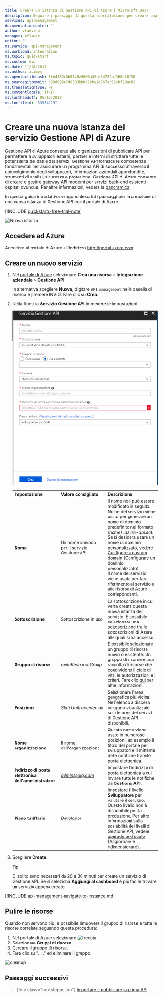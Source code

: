 ```yaml
---
title: Creare un'istanza di Gestione API di Azure | Microsoft Docs
description: Seguire i passaggi di questa esercitazione per creare una nuova istanza di Gestione API di Azure.
services: api-management
documentationcenter: ''
author: vladvino
manager: cflower
editor: ''
ms.service: api-management
ms.workload: integration
ms.topic: quickstart
ms.custom: mvc
ms.date: 11/28/2017
ms.author: apimpm
ms.openlocfilehash: 7fb4182c0b5149a9006a30ad34782ad968e16758
ms.sourcegitcommit: d98d99567d0383bb8d7cbe2d767ec15ebf2daeb2
ms.translationtype: HT
ms.contentlocale: it-IT
ms.lasthandoff: 05/10/2018
ms.locfileid: "33934929"
---
```

# <a name="create-a-new-azure-api-management-service-instance"></a>Creare una nuova istanza del servizio Gestione API di Azure

Gestione API di Azure consente alle organizzazioni di pubblicare API per permettere a sviluppatori esterni, partner e interni di sfruttare tutte le potenzialità dei dati e dei servizi. Gestione API fornisce le competenze fondamentali per assicurare un programma API di successo attraverso il coinvolgimento degli sviluppatori, informazioni aziendali approfondite, strumenti di analisi, sicurezza e protezione. Gestione API di Azure consente di creare e gestire gateway API moderni per servizi back-end esistenti ospitati ovunque. Per altre informazioni, vedere la [panoramica](api-management-key-concepts.md).

In questa guida introduttiva vengono descritti i passaggi per la creazione di una nuova istanza di Gestione API con il portale di Azure.

[!INCLUDE [quickstarts-free-trial-note](../../includes/quickstarts-free-trial-note.md)]

![Nuova istanza](./media/get-started-create-service-instance/get-started-create-service-instance-created.png)

## <a name="log-in-to-azure"></a>Accedere ad Azure

Accedere al portale di Azure all'indirizzo http://portal.azure.com.

## <a name="create-a-new-service"></a>Creare un nuovo servizio

1. Nel [portale di Azure](https://portal.azure.com/) selezionare **Crea una risorsa** > **Integrazione aziendale** > **Gestione API**.

    In alternativa scegliere **Nuova**, digitare `API management` nella casella di ricerca e premere INVIO. Fare clic su **Crea**.

2. Nella finestra **Servizio Gestione API** immettere le impostazioni.

    ![Nuova istanza](./media/get-started-create-service-instance/get-started-create-service-instance-create-new.png)

    | Impostazione      | Valore consigliato  | Descrizione              |
    | ------------ |  ------- | ---------------------------------|
    |**Nome**|Un nome univoco per il servizio Gestione API| Il nome non può essere modificato in seguito. Nome del servizio viene usato per generare un nome di dominio predefinito nel formato *{nome} .azure-api.net.* Se si desidera usare un nome di dominio personalizzato, vedere [Configure a custom domain](configure-custom-domain.md) (Configurare un dominio personalizzato). <br/> Il nome del servizio viene usato per fare riferimento al servizio e alla risorsa di Azure corrispondenti.|
    |**Sottoscrizione**|Sottoscrizione in uso | La sottoscrizione in cui verrà creata questa nuova istanza del servizio. È possibile selezionare una sottoscrizione tra le sottoscrizioni di Azure alle quali si ha accesso.|
    |**Gruppo di risorse**|*apimResourceGroup*|È possibile selezionare un gruppo di risorse nuovo o esistente. Un gruppo di risorse è una raccolta di risorse che condividono il ciclo di vita, le autorizzazioni e i criteri. Fare clic [qui](../azure-resource-manager/resource-group-overview.md#resource-groups) per altre informazioni.|
    |**Posizione**|*Stati Uniti occidentali*|Selezionare l'area geografica più vicina. Nell'elenco a discesa vengono visualizzate solo le aree dei servizi di Gestione API disponibili. |
    |**Nome organizzazione**|Il nome dell'organizzazione|Questo nome viene usato in numerose posizioni, ad esempio il titolo del portale per sviluppatori e il mittente delle notifiche tramite posta elettronica.|
    |**Indirizzo di posta elettronica dell'amministratore**|*admin@org.com*|Impostare l'indirizzo di posta elettronica a cui inviare tutte le notifiche da **Gestione API**.|
    |**Piano tariffario**|*Developer*|Impostare il livello **Sviluppatore** per valutare il servizio. Questo livello non è disponibile per la produzione. Per altre informazioni sulla scalabilità dei livelli di Gestione API, vedere [upgrade and scale](upgrade-and-scale.md) (Aggiornare e ridimensionare).|
3. Scegliere **Create**.

    > [!TIP]
    > Di solito sono necessari da 20 a 30 minuti per creare un servizio di Gestione API. Se si seleziona **Aggiungi al dashboard** è più facile trovare un servizio appena creato.

[!INCLUDE [api-management-navigate-to-instance.md](../../includes/api-management-navigate-to-instance.md)]

## <a name="clean-up-resources"></a>Pulire le risorse

Quando non servono più, è possibile rimuovere il gruppo di risorse e tutte le risorse correlate seguendo questa procedura:


1. Nel portale di Azure selezionare ![freccia](./media/get-started-create-service-instance/arrow.png).
2. Selezionare **Gruppi di risorse**.
3. Cercare il gruppo di risorse.
4. Fare clic su ". . ." ed eliminare il gruppo.

![cleanup](./media/get-started-create-service-instance/cleanup.png)

## <a name="next-steps"></a>Passaggi successivi

> [!div class="nextstepaction"]
> [Importare e pubblicare la prima API](import-and-publish.md)
